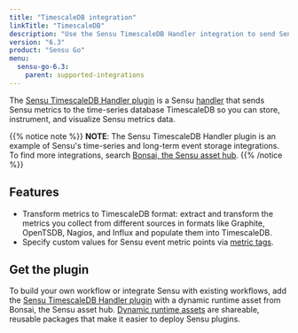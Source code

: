 ```yaml
---
title: "TimescaleDB integration"
linkTitle: "TimescaleDB"
description: "Use the Sensu TimescaleDB Handler integration to send Sensu metrics to time-series database TimescaleDB so you can store, instrument, and visualize Sensu data."
version: "6.3"
product: "Sensu Go"
menu: 
  sensu-go-6.3:
    parent: supported-integrations
---
```


The [Sensu TimescaleDB Handler plugin][4] is a Sensu [handler][1] that sends Sensu metrics to the time-series database TimescaleDB so you can store, instrument, and visualize Sensu metrics data.

{{% notice note %}}
**NOTE**: The Sensu TimescaleDB Handler plugin is an example of Sensu's time-series and long-term event storage integrations.
To find more integrations, search [Bonsai, the Sensu asset hub](https://bonsai.sensu.io/).
{{% /notice %}}

## Features

- Transform metrics to TimescaleDB format: extract and transform the metrics you collect from different sources in formats like Graphite, OpenTSDB, Nagios, and Influx and populate them into TimescaleDB.
- Specify custom values for Sensu event metric points via [metric tags][3].

## Get the plugin

To build your own workflow or integrate Sensu with existing workflows, add the [Sensu TimescaleDB Handler plugin][4] with a dynamic runtime asset from Bonsai, the Sensu asset hub.
[Dynamic runtime assets][5] are shareable, reusable packages that make it easier to deploy Sensu plugins.


[1]: ../../../observability-pipeline/observe-process/handlers/
[2]: ../../../observability-pipeline/observe-process/handler-templates/
[3]: ../../../observability-pipeline/observe-schedule/checks/#output-metric-tags
[4]: https://bonsai.sensu.io/assets/sensu/sensu-timescaledb-handler
[5]: ../../assets/

